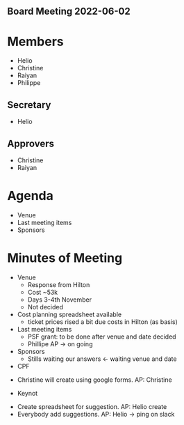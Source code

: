 
Board Meeting 2022-06-02
------------------------

# Members
* Helio
* Christine
* Raiyan
* Philippe

## Secretary
* Helio

## Approvers
* Christine
* Raiyan

# Agenda
* Venue
* Last meeting items
* Sponsors

# Minutes of Meeting
* Venue
  - Response from Hilton
  - Cost ~53k
  - Days 3-4th November
  - Not decided
* Cost planning spreadsheet available
  - ticket prices rised a bit due costs in Hilton (as basis)
* Last meeting items
  - PSF grant: to be done after venue and date decided
  - Phillipe AP -> on going
* Sponsors
  - Stills waiting our answers <- waiting venue and date
* CPF
 - Christine will create using google forms.  AP: Christine 
* Keynot
 - Create spreadsheet for suggestion.  AP: Helio create
 - Everybody add suggestions.  AP: Helio -> ping on slack
